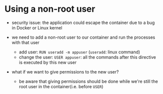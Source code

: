 # Using a non-root user
- security issue: the application could escape the container due to a bug in Docker or Linux kernel
- we need to add a non-root user to our container and run the processes with that user
    - add user: `RUN useradd -m appuser` (`useradd`: linux command)
    - change the user: `USER appuser`: all the commands after this directive is executed by this new user

- what if we want to give permissions to the new user?
    - be aware that giving permissions should be done while we're still the root user in the container(i.e. before `USER`)
